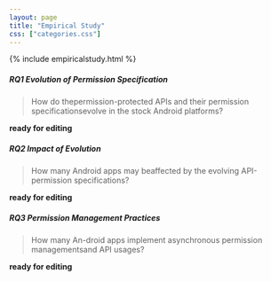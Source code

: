 ```yaml
---
layout: page
title: "Empirical Study"
css: ["categories.css"]
---
```

{% include empiricalstudy.html %}

##### RQ1 Evolution of Permission Specification
>How do thepermission-protected APIs and their permission specificationsevolve in the stock Android platforms?


**ready for editing**


##### RQ2 Impact of Evolution
>How many Android apps may beaffected by the evolving API-permission specifications?


**ready for editing**


##### RQ3 Permission Management Practices 
>How many An-droid apps implement asynchronous permission managementsand API usages?


**ready for editing**

